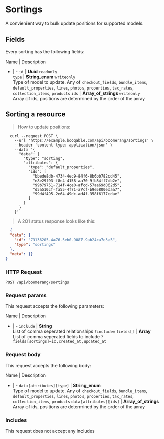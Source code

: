 # Sortings

A convienient way to bulk update positions for supported models.

## Fields
Every sorting has the following fields:

Name | Description
- | -
`id` | **Uuid** `readonly`<br>
`type` | **String_enum** `writeonly`<br>Type of model to update. Any of `checkout_fields`, `bundle_items`, `default_properties`, `lines`, `photos`, `properties`, `tax_rates`, `collection_items`, `products`
`ids` | **Array_of_strings** `writeonly`<br>Array of ids, positions are determined by the order of the array


## Sorting a resource



> How to update positions:

```shell
  curl --request POST \
    --url 'https://example.booqable.com/api/boomerang/sortings' \
    --header 'content-type: application/json' \
    --data '{
      "data": {
        "type": "sorting",
        "attributes": {
          "type": "default_properties",
          "ids": [
            "bbede8db-4734-4ec9-84f6-8b6bb782cd45",
            "e8e29f93-f8e4-4158-aa70-9fb84ff7db2e",
            "99b79751-714f-4ce0-afcd-57aa69d062d5",
            "d5a510cf-fa55-4f71-a7cf-b9e5800edaa7",
            "99d4f495-2e64-49dc-ad4f-358f6177edae"
          ]
        }
      }
    }'
```

> A 201 status response looks like this:

```json
  {
  "data": {
    "id": "73136205-4a76-5eb0-9087-9ab24ca7e3a5",
    "type": "sortings"
  },
  "meta": {}
}
```

### HTTP Request

`POST /api/boomerang/sortings`

### Request params

This request accepts the following parameters:

Name | Description
- | -
`include` | **String** <br>List of comma seperated relationships `?include=`
`fields[]` | **Array** <br>List of comma seperated fields to include `?fields[sortings]=id,created_at,updated_at`


### Request body

This request accepts the following body:

Name | Description
- | -
`data[attributes][type]` | **String_enum** <br>Type of model to update. Any of `checkout_fields`, `bundle_items`, `default_properties`, `lines`, `photos`, `properties`, `tax_rates`, `collection_items`, `products`
`data[attributes][ids]` | **Array_of_strings** <br>Array of ids, positions are determined by the order of the array


### Includes

This request does not accept any includes